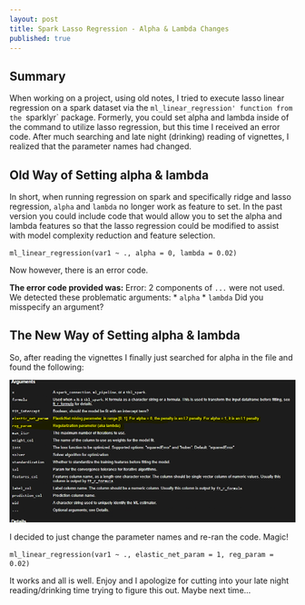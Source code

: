 ```yaml
---
layout: post
title: Spark Lasso Regression - Alpha & Lambda Changes
published: true
---
```

## Summary
When working on a project, using old notes, I tried to execute lasso linear regression on a spark dataset via the `ml_linear_regression' function from the `sparklyr` package. Formerly, you could set alpha and lambda inside of the command to utilize lasso regression, but this time I received an error code. After much searching and late night (drinking) reading of vignettes, I realized that the parameter names had changed.

## Old Way of Setting alpha & lambda
In short, when running regression on spark and specifically ridge and lasso regression, `alpha` and `lambda` no longer work as feature to set. In the past version you could include code that would allow you to set the alpha and lambda features so that the lasso regression could be modified to assist with model complexity reduction and feature selection.

```{r, eval = FALSE}
ml_linear_regression(var1 ~ ., alpha = 0, lambda = 0.02)
```

Now however, there is an error code. 

**The error code provided was:**
Error: 2 components of `...` were not used. We detected these problematic arguments: * `alpha` * `lambda` Did you misspecify an argument?

## The New Way of Setting alpha & lambda
So, after reading the vignettes I finally just searched for alpha in the file and found the following: 

![vignette](/images/lasso-lambda_alpha.png)

I decided to just change the parameter names and re-ran the code. Magic!

```{r, eval = FALSE}
ml_linear_regression(var1 ~ ., elastic_net_param = 1, reg_param = 0.02)
```

It works and all is well. Enjoy and I apologize for cutting into your late night reading/drinking time trying to figure this out. Maybe next time...

